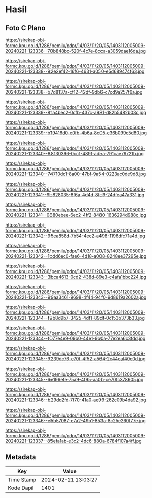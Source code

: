 # Hasil

## Foto C Plano

https://sirekap-obj-formc.kpu.go.id/f286/pemilu/pdpr/14/03/11/20/05/1403112005009-20240221-123336--70b848bc-520f-4c7e-8cca-a3059dae16da.jpg

https://sirekap-obj-formc.kpu.go.id/f286/pemilu/pdpr/14/03/11/20/05/1403112005009-20240221-123338--92e2ef42-16f6-4631-a050-e5d689474f63.jpg

https://sirekap-obj-formc.kpu.go.id/f286/pemilu/pdpr/14/03/11/20/05/1403112005009-20240221-123338--b7d8137a-cf12-42df-9db6-c7cd9a257f6a.jpg

https://sirekap-obj-formc.kpu.go.id/f286/pemilu/pdpr/14/03/11/20/05/1403112005009-20240221-123339--81a4bec2-0cfb-437c-a981-d82b5482b03c.jpg

https://sirekap-obj-formc.kpu.go.id/f286/pemilu/pdpr/14/03/11/20/05/1403112005009-20240221-123339--b19416d0-e0fb-4b6a-8c05-c36b099c5d80.jpg

https://sirekap-obj-formc.kpu.go.id/f286/pemilu/pdpr/14/03/11/20/05/1403112005009-20240221-123340--88130396-0cc1-489f-ad5a-791cae79721b.jpg

https://sirekap-obj-formc.kpu.go.id/f286/pemilu/pdpr/14/03/11/20/05/1403112005009-20240221-123340--74710dc1-8a00-47bf-9a54-0223ac0de9d8.jpg

https://sirekap-obj-formc.kpu.go.id/f286/pemilu/pdpr/14/03/11/20/05/1403112005009-20240221-123341--9b828035-8f6a-4d4d-8fd9-24dfea47a331.jpg

https://sirekap-obj-formc.kpu.go.id/f286/pemilu/pdpr/14/03/11/20/05/1403112005009-20240221-123341--0880ebee-6ec2-4ff2-8480-1636294d988c.jpg

https://sirekap-obj-formc.kpu.go.id/f286/pemilu/pdpr/14/03/11/20/05/1403112005009-20240221-123342--95ea858d-7b54-4ec2-a498-1196dfc71a4d.jpg

https://sirekap-obj-formc.kpu.go.id/f286/pemilu/pdpr/14/03/11/20/05/1403112005009-20240221-123342--1bdd6ec0-fae6-4d18-a008-8248ee37295e.jpg

https://sirekap-obj-formc.kpu.go.id/f286/pemilu/pdpr/14/03/11/20/05/1403112005009-20240221-123343--3bca4613-0cd2-438d-89e3-c4afa1bbc224.jpg

https://sirekap-obj-formc.kpu.go.id/f286/pemilu/pdpr/14/03/11/20/05/1403112005009-20240221-123343--99aa3461-9698-4f44-94f0-9d8619a2602a.jpg

https://sirekap-obj-formc.kpu.go.id/f286/pemilu/pdpr/14/03/11/20/05/1403112005009-20240221-123344--f2b8d9b7-3425-4df1-89df-0c153b373b33.jpg

https://sirekap-obj-formc.kpu.go.id/f286/pemilu/pdpr/14/03/11/20/05/1403112005009-20240221-123344--f077e4e9-09b0-44e1-9b0a-77e2ea6c3fdd.jpg

https://sirekap-obj-formc.kpu.go.id/f286/pemilu/pdpr/14/03/11/20/05/1403112005009-20240221-123345--9239dc76-e70f-4f52-a564-2c44eaf40c0d.jpg

https://sirekap-obj-formc.kpu.go.id/f286/pemilu/pdpr/14/03/11/20/05/1403112005009-20240221-123345--6e196efe-75a9-4f95-aa0b-ce70fc378605.jpg

https://sirekap-obj-formc.kpu.go.id/f286/pemilu/pdpr/14/03/11/20/05/1403112005009-20240221-123346--b29dd2fd-7f70-41a0-ae99-262c09b4da92.jpg

https://sirekap-obj-formc.kpu.go.id/f286/pemilu/pdpr/14/03/11/20/05/1403112005009-20240221-123346--e5b57087-e7a2-49b1-853a-8c25e260f77e.jpg

https://sirekap-obj-formc.kpu.go.id/f286/pemilu/pdpr/14/03/11/20/05/1403112005009-20240221-123337--85efa1ab-e3c2-4dc6-880a-6784f107a4ff.jpg


## Metadata

| Key        | Value               |
| ---------- | ------------------- |
| Time Stamp | 2024-02-21 13:03:27 |
| Kode Dapil | 1401                |



